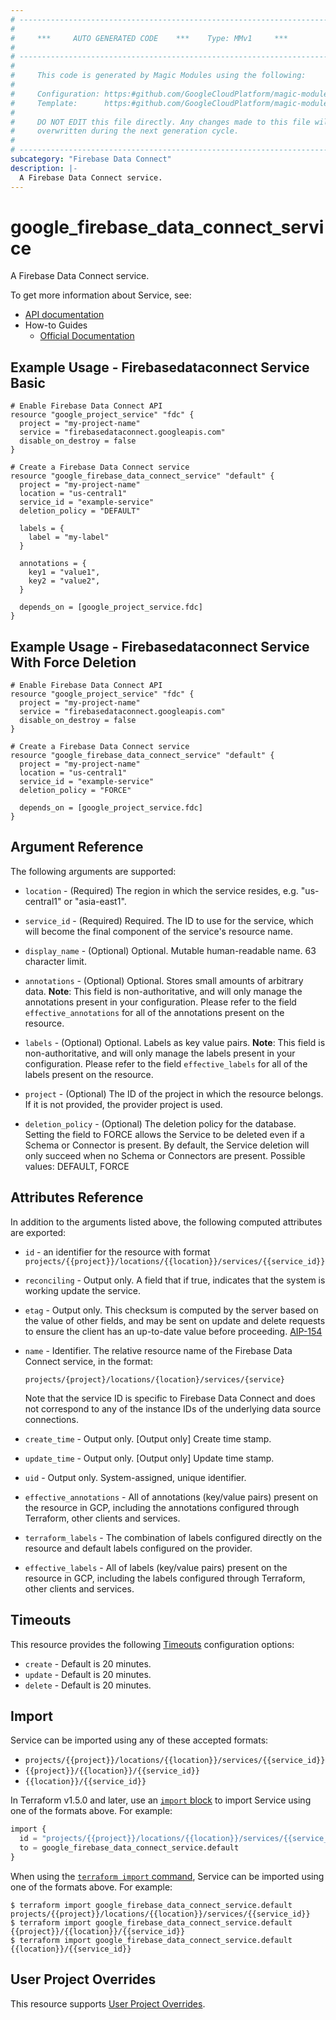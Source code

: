```yaml
---
# ----------------------------------------------------------------------------
#
#     ***     AUTO GENERATED CODE    ***    Type: MMv1     ***
#
# ----------------------------------------------------------------------------
#
#     This code is generated by Magic Modules using the following:
#
#     Configuration: https:#github.com/GoogleCloudPlatform/magic-modules/tree/main/mmv1/products/firebasedataconnect/Service.yaml
#     Template:      https:#github.com/GoogleCloudPlatform/magic-modules/tree/main/mmv1/templates/terraform/resource.html.markdown.tmpl
#
#     DO NOT EDIT this file directly. Any changes made to this file will be
#     overwritten during the next generation cycle.
#
# ----------------------------------------------------------------------------
subcategory: "Firebase Data Connect"
description: |-
  A Firebase Data Connect service.
---
```


# google_firebase_data_connect_service

A Firebase Data Connect service.


To get more information about Service, see:

* [API documentation](https://firebase.google.com/docs/reference/data-connect/rest)
* How-to Guides
    * [Official Documentation](https://firebase.google.com/docs/data-connect)

## Example Usage - Firebasedataconnect Service Basic


```hcl
# Enable Firebase Data Connect API
resource "google_project_service" "fdc" {
  project = "my-project-name"
  service = "firebasedataconnect.googleapis.com"
  disable_on_destroy = false
}

# Create a Firebase Data Connect service
resource "google_firebase_data_connect_service" "default" {
  project = "my-project-name"
  location = "us-central1"
  service_id = "example-service"
  deletion_policy = "DEFAULT"

  labels = {
    label = "my-label"
  }

  annotations = {
    key1 = "value1",
    key2 = "value2",
  }

  depends_on = [google_project_service.fdc]
}
```
## Example Usage - Firebasedataconnect Service With Force Deletion


```hcl
# Enable Firebase Data Connect API
resource "google_project_service" "fdc" {
  project = "my-project-name"
  service = "firebasedataconnect.googleapis.com"
  disable_on_destroy = false
}

# Create a Firebase Data Connect service
resource "google_firebase_data_connect_service" "default" {
  project = "my-project-name"
  location = "us-central1"
  service_id = "example-service"
  deletion_policy = "FORCE"

  depends_on = [google_project_service.fdc]
}
```

## Argument Reference

The following arguments are supported:


* `location` -
  (Required)
  The region in which the service resides, e.g. "us-central1" or "asia-east1".

* `service_id` -
  (Required)
  Required. The ID to use for the service, which will become the final component of the
  service's resource name.


* `display_name` -
  (Optional)
  Optional. Mutable human-readable name. 63 character limit.

* `annotations` -
  (Optional)
  Optional. Stores small amounts of arbitrary data.
  **Note**: This field is non-authoritative, and will only manage the annotations present in your configuration.
  Please refer to the field `effective_annotations` for all of the annotations present on the resource.

* `labels` -
  (Optional)
  Optional. Labels as key value pairs.
  **Note**: This field is non-authoritative, and will only manage the labels present in your configuration.
  Please refer to the field `effective_labels` for all of the labels present on the resource.

* `project` - (Optional) The ID of the project in which the resource belongs.
    If it is not provided, the provider project is used.

* `deletion_policy` - (Optional) The deletion policy for the database. Setting the field to FORCE allows the
Service to be deleted even if a Schema or Connector is present. By default,
the Service deletion will only succeed when no Schema or Connectors are
present.
Possible values: DEFAULT, FORCE


## Attributes Reference

In addition to the arguments listed above, the following computed attributes are exported:

* `id` - an identifier for the resource with format `projects/{{project}}/locations/{{location}}/services/{{service_id}}`

* `reconciling` -
  Output only. A field that if true, indicates that the system is working update the
  service.

* `etag` -
  Output only. This checksum is computed by the server based on the value of other
  fields, and may be sent on update and delete requests to ensure the
  client has an up-to-date value before proceeding.
  [AIP-154](https://google.aip.dev/154)

* `name` -
  Identifier. The relative resource name of the Firebase Data Connect service, in the
  format:
  ```
  projects/{project}/locations/{location}/services/{service}
  ```
  Note that the service ID is specific to Firebase Data Connect and does not
  correspond to any of the instance IDs of the underlying data source
  connections.

* `create_time` -
  Output only. [Output only] Create time stamp.

* `update_time` -
  Output only. [Output only] Update time stamp.

* `uid` -
  Output only. System-assigned, unique identifier.

* `effective_annotations` -
  All of annotations (key/value pairs) present on the resource in GCP, including the annotations configured through Terraform, other clients and services.

* `terraform_labels` -
  The combination of labels configured directly on the resource
   and default labels configured on the provider.

* `effective_labels` -
  All of labels (key/value pairs) present on the resource in GCP, including the labels configured through Terraform, other clients and services.


## Timeouts

This resource provides the following
[Timeouts](https://developer.hashicorp.com/terraform/plugin/sdkv2/resources/retries-and-customizable-timeouts) configuration options:

- `create` - Default is 20 minutes.
- `update` - Default is 20 minutes.
- `delete` - Default is 20 minutes.

## Import


Service can be imported using any of these accepted formats:

* `projects/{{project}}/locations/{{location}}/services/{{service_id}}`
* `{{project}}/{{location}}/{{service_id}}`
* `{{location}}/{{service_id}}`


In Terraform v1.5.0 and later, use an [`import` block](https://developer.hashicorp.com/terraform/language/import) to import Service using one of the formats above. For example:

```tf
import {
  id = "projects/{{project}}/locations/{{location}}/services/{{service_id}}"
  to = google_firebase_data_connect_service.default
}
```

When using the [`terraform import` command](https://developer.hashicorp.com/terraform/cli/commands/import), Service can be imported using one of the formats above. For example:

```
$ terraform import google_firebase_data_connect_service.default projects/{{project}}/locations/{{location}}/services/{{service_id}}
$ terraform import google_firebase_data_connect_service.default {{project}}/{{location}}/{{service_id}}
$ terraform import google_firebase_data_connect_service.default {{location}}/{{service_id}}
```

## User Project Overrides

This resource supports [User Project Overrides](https://registry.terraform.io/providers/hashicorp/google/latest/docs/guides/provider_reference#user_project_override).
